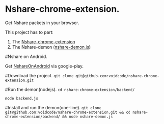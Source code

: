 # Nshare-chrome-extension.
Get Nshare packets in your browser.

This project has to part: 

1. The [Nshare-chrome-extension](https://chrome.google.com/webstore/detail/nshare/lecapbjobhaloanokngngalcngdpklcf)
2. The Nshare-demon ([nshare-demon.js](https://github.com/voidcode/nshare-chrome-extension/blob/master/backend/nshare-demon.js))


#Nshare on Android.

Get [NshareOnAndroid](https://play.google.com/store/apps/details?id=com.voidcode.nshare) via google-play.


#Download the project.
`git clone git@github.com:voidcode/nshare-chrome-extension.git`

#Run the demon(nodejs).
`cd nshare-chrome-extension/backend/`

`node backend.js`

#Install and run the demon(one-line).
`git clone git@github.com:voidcode/nshare-chrome-extension.git && cd nshare-chrome-extension/backend/ && node nshare-demon.js`


